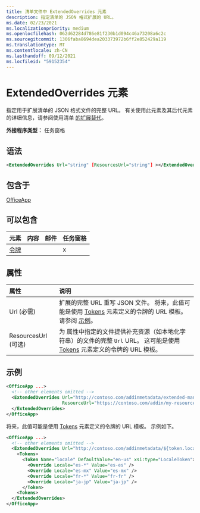 ```yaml
---
title: 清单文件中 ExtendedOverrides 元素
description: 指定清单的 JSON 格式扩展的 URL。
ms.date: 02/23/2021
ms.localizationpriority: medium
ms.openlocfilehash: 062d62284d786e81f230b1d094c46a73208a6c2c
ms.sourcegitcommit: 1306faba8694dea203373972b6ff2e852429a119
ms.translationtype: MT
ms.contentlocale: zh-CN
ms.lasthandoff: 09/12/2021
ms.locfileid: "59152354"
---
```

# <a name="extendedoverrides-element"></a>ExtendedOverrides 元素

指定用于扩展清单的 JSON 格式文件的完整 URL。 有关使用此元素及其后代元素的详细信息，请参阅使用清单 [的扩展替代](../../develop/extended-overrides.md)。

**外接程序类型：** 任务窗格

## <a name="syntax"></a>语法

```XML
<ExtendedOverrides Url="string" [ResourcesUrl="string"] ></ExtendedOverrides>
```

## <a name="contained-in"></a>包含于

[OfficeApp](officeapp.md)

## <a name="can-contain"></a>可以包含

|元素|内容|邮件|任务窗格|
|:-----|:-----|:-----|:-----|
|[令牌](tokens.md)|||x|

## <a name="attributes"></a>属性

|属性|说明|
|:-----|:-----|
|Url (必需) | 扩展的完整 URL 重写 JSON 文件。 将来，此值可能是使用 [Tokens](tokens.md) 元素定义的令牌的 URL 模板。 请参阅 [示例](#examples)。|
|ResourcesUrl (可选)  | 为 属性中指定的文件提供补充资源（如本地化字符串）的文件的完整 `Url` URL。 这可能是使用 [Tokens](tokens.md) 元素定义的令牌的 URL 模板。|

## <a name="examples"></a>示例

```XML
<OfficeApp ...>
  <!-- other elements omitted -->
  <ExtendedOverrides Url="http://contoso.com/addinmetadata/extended-manifest-overrides.json"
                     ResourceUrl="https://contoso.com/addin/my-resources.json">
  </ExtendedOverrides>
</OfficeApp>
```

将来，此值可能是使用 [Tokens](tokens.md) 元素定义的令牌的 URL 模板。 示例如下。

```XML
<OfficeApp ...>
  <!-- other elements omitted -->
  <ExtendedOverrides Url="http://contoso.com/addinmetadata/${token.locale}/extended-manifest-overrides.json">
    <Tokens>
      <Token Name="locale" DefaultValue="en-us" xsi:type="LocaleToken">
        <Override Locale="es-*" Value="es-es" />
        <Override Locale="es-mx" Value="es-mx" />
        <Override Locale="fr-*" Value="fr-fr" />
        <Override Locale="ja-jp" Value="ja-jp" />
      </Token>
    <Tokens>
  </ExtendedOverrides>
</OfficeApp>
```
